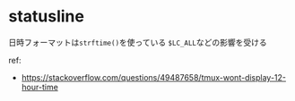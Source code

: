 # statusline
日時フォーマットは`strftime()`を使っている
`$LC_ALL`などの影響を受ける

ref:
- https://stackoverflow.com/questions/49487658/tmux-wont-display-12-hour-time
  
